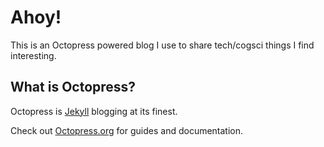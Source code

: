 # Ahoy!

This is an Octopress powered blog I use to share tech/cogsci things I find interesting.


## What is Octopress?

Octopress is [Jekyll](https://github.com/mojombo/jekyll) blogging at its finest.

Check out [Octopress.org](http://octopress.org/docs) for guides and documentation.

